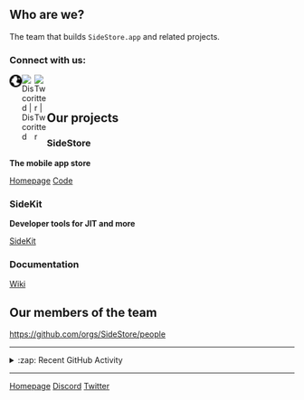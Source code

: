 <!-- 
Docs: How to use GitHub README and actions to auto-generate embedded content.
https://github.com/anuraghazra/github-readme-stats
https://www.youtube.com/watch?v=n6d4KHSKqGk
https://github.com/rahuldkjain/github-profile-readme-generator
 -->

## Who are we?

The team that builds `SideStore.app` and related projects.

### Connect with us:

<!--
[![Website](https://img.shields.io/website?label=sidestore.io&style=for-the-badge&url=https://sidestore.io)](https://sidestore.io)
[![Twitter Follow](https://img.shields.io/twitter/follow/sidestore_io?color=1DA1F2&logo=twitter&style=for-the-badge)](https://twitter.com/intent/follow?original_referer=https%3A%2F%2Fgithub.com%2Fsidestore&screen_name=sidestore)
[![GitHub Followers](https://img.shields.io/github/followers/sidestore?style=for-the-badge)]()
[![GitHub Sponsors](https://img.shields.io/github/sponsors/sidestore?style=for-the-badge
)]() 
-->

[<img align="left" alt="sidestore.io" width="22px" src="https://raw.githubusercontent.com/iconic/open-iconic/master/svg/globe.svg" />][website]
[<img align="left" alt="Discord | Discord" width="22px" src="https://cdn.jsdelivr.net/npm/simple-icons@v3/icons/discord.svg" />][discord]
[<img align="left" alt="Twitter | Twitter" width="22px" src="https://cdn.jsdelivr.net/npm/simple-icons@v3/icons/twitter.svg" />][twitter]

<br />
<br />

## Our projects

### SideStore

__The mobile app store__

[Homepage][website]
[Code][git.sidestore]

### SideKit

__Developer tools for JIT and more__

[SideKit][git.sidekit]

### Documentation

[Wiki][wiki]

## Our members of the team

https://github.com/orgs/SideStore/people

---

<details>
  <summary>:zap: Recent GitHub Activity</summary>

<!--START_SECTION:activity-->
1. ❗️ Opened issue [#763](https://github.com/SideStore/SideStore/issues/763) in [SideStore/SideStore](https://github.com/SideStore/SideStore)
2. ❗️ Closed issue [#760](https://github.com/SideStore/SideStore/issues/760) in [SideStore/SideStore](https://github.com/SideStore/SideStore)
3. ❗️ Closed issue [#755](https://github.com/SideStore/SideStore/issues/755) in [SideStore/SideStore](https://github.com/SideStore/SideStore)
4. 🗣 Commented on [#755](https://github.com/SideStore/SideStore/issues/755) in [SideStore/SideStore](https://github.com/SideStore/SideStore)
5. ❗️ Closed issue [#761](https://github.com/SideStore/SideStore/issues/761) in [SideStore/SideStore](https://github.com/SideStore/SideStore)
6. 🗣 Commented on [#761](https://github.com/SideStore/SideStore/issues/761) in [SideStore/SideStore](https://github.com/SideStore/SideStore)
7. 🎉 Merged PR [#762](https://github.com/SideStore/SideStore/pull/762) in [SideStore/SideStore](https://github.com/SideStore/SideStore)
8. 🗣 Commented on [#762](https://github.com/SideStore/SideStore/issues/762) in [SideStore/SideStore](https://github.com/SideStore/SideStore)
9. 💪 Opened PR [#762](https://github.com/SideStore/SideStore/pull/762) in [SideStore/SideStore](https://github.com/SideStore/SideStore)
10. 🗣 Commented on [#755](https://github.com/SideStore/SideStore/issues/755) in [SideStore/SideStore](https://github.com/SideStore/SideStore)
11. 🗣 Commented on [#761](https://github.com/SideStore/SideStore/issues/761) in [SideStore/SideStore](https://github.com/SideStore/SideStore)
12. ❗️ Opened issue [#761](https://github.com/SideStore/SideStore/issues/761) in [SideStore/SideStore](https://github.com/SideStore/SideStore)
13. ❗️ Opened issue [#760](https://github.com/SideStore/SideStore/issues/760) in [SideStore/SideStore](https://github.com/SideStore/SideStore)
14. 🗣 Commented on [#749](https://github.com/SideStore/SideStore/issues/749) in [SideStore/SideStore](https://github.com/SideStore/SideStore)
15. 🗣 Commented on [#749](https://github.com/SideStore/SideStore/issues/749) in [SideStore/SideStore](https://github.com/SideStore/SideStore)
16. 🗣 Commented on [#749](https://github.com/SideStore/SideStore/issues/749) in [SideStore/SideStore](https://github.com/SideStore/SideStore)
17. 🗣 Commented on [#754](https://github.com/SideStore/SideStore/issues/754) in [SideStore/SideStore](https://github.com/SideStore/SideStore)
18. 🗣 Commented on [#759](https://github.com/SideStore/SideStore/issues/759) in [SideStore/SideStore](https://github.com/SideStore/SideStore)
19. 🗣 Commented on [#759](https://github.com/SideStore/SideStore/issues/759) in [SideStore/SideStore](https://github.com/SideStore/SideStore)
20. ❌ Closed PR [#759](https://github.com/SideStore/SideStore/pull/759) in [SideStore/SideStore](https://github.com/SideStore/SideStore)
<!--END_SECTION:activity-->

</details>

---

[Homepage][patreon] [Discord][discord] [Twitter][twitter]

<!--
- [Patreon][patreon]
- [OpenCollective][opencollective]
- [YouTube][youtube]
-->

[website]: https://sidestore.io
[wiki]: https://wiki.sidestore.io
[twitter]: https://twitter.com/sidestore_io
[discord]: https://discord.gg/sidestore-949183273383395328
[youtube]: https://youtube.com/TODO
[patreon]: https://www.patreon.com/SideStore
[opencollective]: https://opencollective.com/TODO
[git.sidestore]: https://github.com/SideStore/SideStore/
[git.sidekit]: https://github.com/SideStore/SideKit

